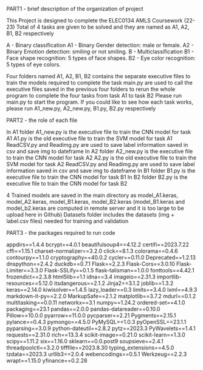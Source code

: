 PART1 - brief description of the organization of project

This Project is designed to complete the ELEC0134 AMLS Coursework (22-23)
Total of 4 tasks are given to be solved and they are named as A1, A2, B1, B2 respectively

A - Binary classification
    A1 - Binary Gender detection: male or female.
    A2 - Binary Emotion detection: smiling or not smiling.
B - Multiclassification
    B1 - Face shape recognition: 5 types of face shapes.
    B2 - Eye color recognition: 5 types of eye colors.

Four folders named A1, A2, B1, B2 contains the separate executive files to train the models required to complete the task
main.py are used to call the executive files saved in the previous four folders to rerun the whole program to complete the four tasks from task A1 to task B2
Please run main.py to start the program.
If you could like to see how each task works, please run A1_new.py, A2_new.py, B1.py, B2.py respectively

PART2 - the role of each file

In A1 folder
    A1_new.py is the executive file to train the CNN model for task A1
    A1.py is the old executive file to train the SVM model for task A1
    ReadCSV.py and Readimg.py are used to save label information saved in csv and save img to dateframe
In A2 folder
    A2_new.py is the executive file to train the CNN model for task A2
    A2.py is the old executive file to train the SVM model for task A2
    ReadCSV.py and Readimg.py are used to save label information saved in csv and save img to dateframe
In B1 folder
    B1.py is the executive file to train the CNN model for task B1
In B2 folder
    B2.py is the executive file to train the CNN model for task B2

4 Trained models are saved in the main directory as model_A1.keras, model_A2.keras, model_B1.keras, model_B2.keras (model_B1.keras and model_b2.keras are computed in remote server and it is too large to be upload here in Github)
Datasets folder includes the datasets (img + label.csv files) needed for training and validation

PART3 - the packages required to run code

appdirs==1.4.4
bcrypt==4.0.1
beautifulsoup4==4.12.2
certifi==2023.7.22
cffi==1.15.1
charset-normalizer==3.2.0
click==8.1.3
colorama==0.4.6
contourpy==1.1.0
cryptography==40.0.2
cycler==0.11.0
Deprecated==1.2.13
dnspython==2.4.2
duckdb==0.7.1
Flask==2.2.3
Flask-Cors==3.0.10
Flask-Limiter==3.3.0
Flask-SSLify==0.1.5
flask-talisman==1.0.0
fonttools==4.42.1
frozendict==2.3.8
html5lib==1.1
idna==3.4
imageio==2.31.3
importlib-resources==5.12.0
itsdangerous==2.1.2
Jinja2==3.1.2
joblib==1.3.2
keras==2.14.0
kiwisolver==1.4.5
lazy_loader==0.3
limits==3.4.0
lxml==4.9.3
markdown-it-py==2.2.0
MarkupSafe==2.1.2
matplotlib==3.7.2
mdurl==0.1.2
multitasking==0.0.11
networkx==3.1
numpy==1.24.2
ordered-set==4.1.0
packaging==23.1
pandas==2.0.0
pandas-datareader==0.10.0
Pillow==10.0.0
pyarrow==11.0.0
pycparser==2.21
Pygments==2.15.1
pylance==0.4.3
pymongo==4.5.0
PyMySQL==1.0.3
pyOpenSSL==23.1.1
pyparsing==3.0.9
python-dateutil==2.8.2
pytz==2023.3
PyWavelets==1.4.1
requests==2.31.0
rich==13.3.4
scikit-image==0.21.0
scikit-learn==1.3.0
scipy==1.11.2
six==1.16.0
sklearn==0.0.post9
soupsieve==2.4.1
threadpoolctl==3.2.0
tifffile==2023.8.30
typing_extensions==4.5.0
tzdata==2023.3
urllib3==2.0.4
webencodings==0.5.1
Werkzeug==2.2.3
wrapt==1.15.0
yfinance==0.2.28


